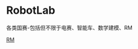 # RobotLab
各类国赛-包括但不限于电赛、智能车、数学建模、RM


[RM](https://github.com/gyhft/ggsd-RobotLab/blob/main/RM/RM.md)



